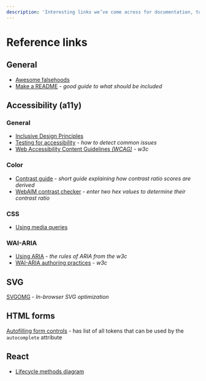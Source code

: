 ```yaml
---
description: 'Interesting links we’ve come across for documentation, tools, etc.'
---
```


# Reference links

## General

* [Awesome falsehoods](https://github.com/kdeldycke/awesome-falsehood)
* [Make a README](https://www.makeareadme.com/) - _good guide to what should be included_

## Accessibility \(a11y\)

### General

* [Inclusive Design Principles](https://inclusivedesignprinciples.org/)
* [Testing for accessibility](https://developer.mozilla.org/en-US/docs/Learn/Tools_and_testing/Cross_browser_testing/Accessibility) - _how to detect common issues_
* [Web Accessibility Content Guidelines _\(WCAG\)_](https://www.w3.org/WAI/standards-guidelines/wcag/) _- w3c_

### Color

* [Contrast guide](https://usecontrast.com/guide) - _short guide explaining how contrast ratio scores are derived_
* [WebAIM contrast checker](https://webaim.org/resources/contrastchecker/) - _enter two hex values to determine their contrast ratio_

### CSS

* [Using media queries](https://developer.mozilla.org/en-US/docs/Web/CSS/Media_Queries/Using_media_queries)

### WAI-ARIA

* [Using ARIA](https://www.w3.org/TR/using-aria/) - _the rules of ARIA from the w3c_
* [WAI-ARIA authoring practices](https://www.w3.org/TR/wai-aria-practices-1.2/) - _w3c_

## SVG

[SVGOMG](https://jakearchibald.github.io/svgomg/) - _In-browser SVG optimization_

## HTML forms

[Autofilling form controls](https://html.spec.whatwg.org/multipage/form-control-infrastructure.html#autofilling-form-controls:-the-autocomplete-attribute) - has list of all tokens that can be used by the `autocomplete` attribute

## React

* [Lifecycle methods diagram](http://projects.wojtekmaj.pl/react-lifecycle-methods-diagram/)

